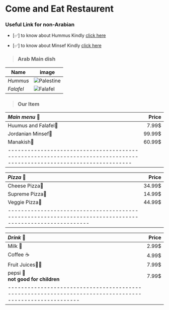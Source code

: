 #           Come and Eat Restaurent 

### Useful Link for non-Arabian 

- [✅] to know about Hummus Kindly [click here](https://en.wikipedia.org/wiki/Hummus)



- [✅] to know about Minsef Kindly [click here](https://en.wikipedia.org/wiki/Mansaf#:~:text=Mansaf%20(Arabic%3A%20%D9%85%D9%86%D8%B3%D9%81)%20is,nuts%20alongside%20jameed%2Ddrenched%20lamb.)



> ### Arab Main dish 

| Name  | image |
| ------------- | ------------- |
| *Hummus*   | ![Palestine](https://cdn.xxl.thumbs.canstockphoto.com/traditional-humus-dish-with-olive-oil-paprika-and-parsley-stock-photography_csp3849120.jpg)  |
|  *Falafel*  | ![Falafel](https://cdn.w600.comps.canstockphoto.com/falafel-stock-photograph_csp7917989.jpg)   | 





> ### Our Item  


| *Main menu* 🍗 | Price | 
|:------|-----:|
|      Huumus and Falafel🍱   |  7.99$  | 
| Jordanian Minsef🍝   |  99.99$  |  
|      Manakish🌿  |  60.99$  |  
|  ----------------------------------------------------------------------------------------------------------------------    | |    




| *Pizza* 🍕 | Price | 
|:------|-----:|
|      Cheese Pizza🧀   |  34.99$  | 
| Supreme Pizza🥓   |  14.99$  |  
|      Veggie Pizza🌿  |  44.99$  |  
|  ---------------------------------------------------------------------------------------------------------   | |    

| *Drink* 🍷 | Price | 
|:------|-----:|
|      Milk 🥛   |  2.99$  | 
|      Coffee ☕   |  4.99$  |  
|      Fruit Juices🥤🧊  |  7.99$  |
|      pepsi 🍾<br> **not good for children** |  7.99$  |  
|  --------------------------------------------------------------------------------------------------------    | |  





